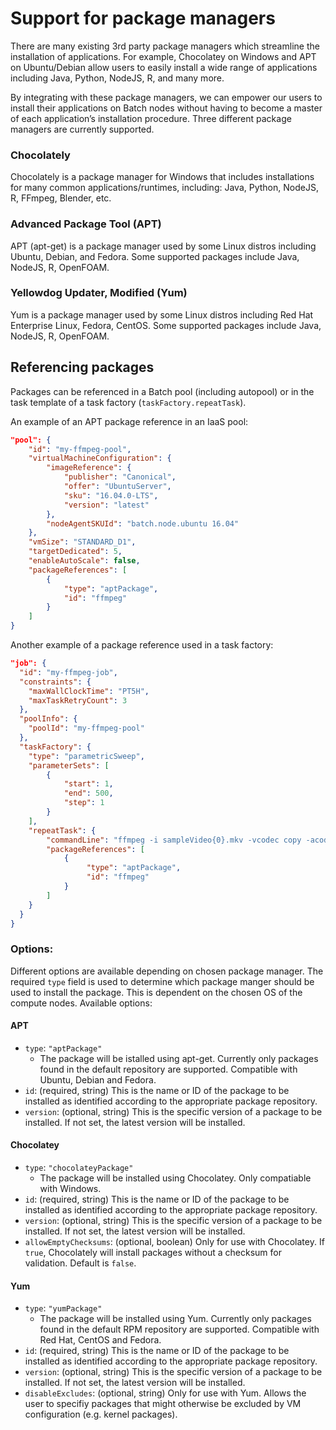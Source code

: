 # Support for package managers


There are many existing 3rd party package managers which streamline the installation of applications. 
For example, Chocolatey on Windows and APT on Ubuntu/Debian allow users to easily install a wide range of applications 
including Java, Python, NodeJS, R, and many more.

By integrating with these package managers, we can empower our users to install their applications on Batch nodes 
without having to become a master of each application’s installation procedure. Three different package managers are currently
supported.


### Chocolately

Chocolately is a package manager for Windows that includes installations for many common applications/runtimes, 
including: Java, Python, NodeJS, R, FFmpeg, Blender, etc.


### Advanced Package Tool (APT)

APT (apt-get) is a package manager used by some Linux distros including Ubuntu, Debian, and Fedora. 
Some supported packages include Java, NodeJS, R, OpenFOAM.


### Yellowdog Updater, Modified (Yum)

Yum is a package manager used by some Linux distros including  Red Hat Enterprise Linux, Fedora, CentOS. 
Some supported packages include Java, NodeJS, R, OpenFOAM.

## Referencing packages

Packages can be referenced in a Batch pool (including autopool) or in the task template of a 
task factory (`taskFactory.repeatTask`). 

An example of an APT package reference in an IaaS pool:
```json
"pool": {
    "id": "my-ffmpeg-pool",
    "virtualMachineConfiguration": {
        "imageReference": {
            "publisher": "Canonical",
            "offer": "UbuntuServer",
            "sku": "16.04.0-LTS",
            "version": "latest"
        },
        "nodeAgentSKUId": "batch.node.ubuntu 16.04"
    },
    "vmSize": "STANDARD_D1",
    "targetDedicated": 5,
    "enableAutoScale": false,
    "packageReferences": [
        {
            "type": "aptPackage",
            "id": "ffmpeg"
        }
    ]
}
```

Another example of a package reference used in a task factory:
```json
"job": {
  "id": "my-ffmpeg-job",
  "constraints": {
    "maxWallClockTime": "PT5H",
    "maxTaskRetryCount": 3
  },
  "poolInfo": {
    "poolId": "my-ffmpeg-pool"
  },
  "taskFactory": {
    "type": "parametricSweep",
    "parameterSets": [
        {
            "start": 1,
            "end": 500,
            "step": 1
        }
    ],
    "repeatTask": {
        "commandLine": "ffmpeg -i sampleVideo{0}.mkv -vcodec copy -acodec copy output{0}.mp4 -y",
        "packageReferences": [
            {
                 "type": "aptPackage",
                 "id": "ffmpeg"
            }
        ]
    }
  }
}
```

### Options:

Different options are available depending on chosen package manager.
The required `type` field is used to determine which package manger should be used to install the package.
This is dependent on the chosen OS of the compute nodes. Available options:

#### APT
* `type`: `"aptPackage"`
    * The package will be istalled using apt-get. Currently only packages found in the default repository are supported.
        Compatible with Ubuntu, Debian and Fedora.
* `id`: (required, string) This is the name or ID of the package to be installed as identified according to the appropriate package repository.
* `version`: (optional, string) This is the specific version of a package to be installed. If not set, the latest version will be installed.

#### Chocolatey
* `type`: `"chocolateyPackage"`
    * The package will be installed using Chocolatey. Only compatiable with Windows.
* `id`: (required, string) This is the name or ID of the package to be installed as identified according to the appropriate package repository.
* `version`: (optional, string) This is the specific version of a package to be installed. If not set, the latest version will be installed.
* `allowEmptyChecksums`: (optional, boolean) Only for use with Chocolatey. If `true`, Chocolately will install packages without a checksum for validation. Default is `false`.

#### Yum
* `type`: `"yumPackage"`
    * The package will be installed using Yum. Currently only packages found in the default RPM repository are supported.
        Compatible with Red Hat, CentOS and Fedora.
* `id`: (required, string) This is the name or ID of the package to be installed as identified according to the appropriate package repository.
* `version`: (optional, string) This is the specific version of a package to be installed. If not set, the latest version will be installed.
* `disableExcludes`: (optional, string) Only for use with Yum. Allows the user to specifiy packages that might otherwise be excluded by VM configuration (e.g. kernel packages).
